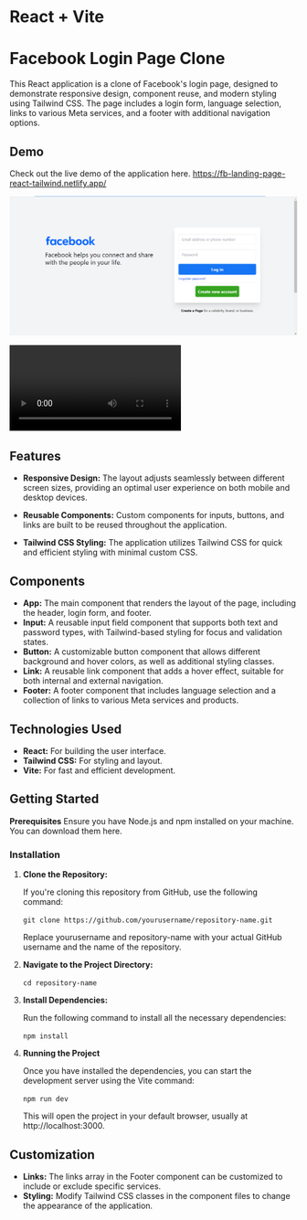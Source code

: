 # React + Vite

# Facebook Login Page Clone
This React application is a clone of Facebook's login page, designed to demonstrate responsive design, component reuse, and modern styling using Tailwind CSS. The page includes a login form, language selection, links to various Meta services, and a footer with additional navigation options.

## Demo

Check out the live demo of the application here.
https://fb-landing-page-react-tailwind.netlify.app/



![Alt text](src/assets/App.PNG)

![Alt text](src/assets/14.08.2024_10.40.41_REC.mp4)


## Features
- **Responsive Design:** The layout adjusts seamlessly between different screen sizes, providing an optimal user experience on both mobile and desktop devices.

- **Reusable Components:** Custom components for inputs, buttons, and links are built to be reused throughout the application.

- **Tailwind CSS Styling:** The application utilizes Tailwind CSS for quick and efficient styling with minimal custom CSS.

## Components

- **App:** The main component that renders the layout of the page, including the header, login form, and footer.
- **Input:** A reusable input field component that supports both text and password types, with Tailwind-based styling for focus and validation states.
- **Button:** A customizable button component that allows different background and hover colors, as well as additional styling classes.
- **Link:** A reusable link component that adds a hover effect, suitable for both internal and external navigation.
- **Footer:** A footer component that includes language selection and a collection of links to various Meta services and products.

## Technologies Used

- **React:** For building the user interface.
- **Tailwind CSS:** For styling and layout.
- **Vite:** For fast and efficient development.

## Getting Started

**Prerequisites**
Ensure you have Node.js and npm installed on your machine. You can download them here.


### Installation

1. **Clone the Repository:**

   If you're cloning this repository from GitHub, use the following command:

   ```git clone https://github.com/yourusername/repository-name.git```

    Replace yourusername and repository-name with your actual GitHub username and the name of the repository.

2. **Navigate to the Project Directory:**

    ```cd repository-name```

3. **Install Dependencies:**

    Run the following command to install all the necessary dependencies:

    ``npm install``

4. **Running the Project**
    
    Once you have installed the dependencies, you can start the development server using the Vite command:

    ``npm run dev``

    This will open the project in your default browser, usually at http://localhost:3000.


## Customization

- **Links:** The links array in the Footer component can be customized to include or exclude specific services.
- **Styling:** Modify Tailwind CSS classes in the component files to change the appearance of the application.

